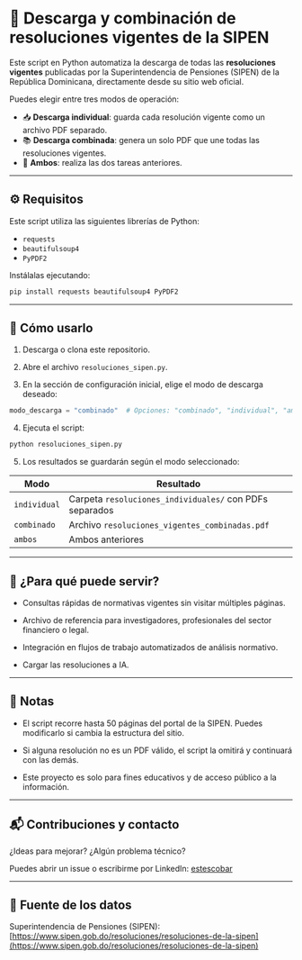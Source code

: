 # 📄 Descarga y combinación de resoluciones vigentes de la SIPEN

Este script en Python automatiza la descarga de todas las **resoluciones vigentes** publicadas por la Superintendencia de Pensiones (SIPEN) de la República Dominicana, directamente desde su sitio web oficial.

Puedes elegir entre tres modos de operación:

- 📥 **Descarga individual**: guarda cada resolución vigente como un archivo PDF separado.
- 📚 **Descarga combinada**: genera un solo PDF que une todas las resoluciones vigentes.
- 🔁 **Ambos**: realiza las dos tareas anteriores.

---

## ⚙️ Requisitos

Este script utiliza las siguientes librerías de Python:

- `requests`
- `beautifulsoup4`
- `PyPDF2`

Instálalas ejecutando:

```bash
pip install requests beautifulsoup4 PyPDF2
```

---

## 🚀 Cómo usarlo

1. Descarga o clona este repositorio.
    
2. Abre el archivo `resoluciones_sipen.py`.
    
3. En la sección de configuración inicial, elige el modo de descarga deseado:
    

```python
modo_descarga = "combinado"  # Opciones: "combinado", "individual", "ambos"
```

4. Ejecuta el script:
    

```bash
python resoluciones_sipen.py
```

5. Los resultados se guardarán según el modo seleccionado:
    

|Modo|Resultado|
|---|---|
|`individual`|Carpeta `resoluciones_individuales/` con PDFs separados|
|`combinado`|Archivo `resoluciones_vigentes_combinadas.pdf`|
|`ambos`|Ambos anteriores|

---

## 🧠 ¿Para qué puede servir?

- Consultas rápidas de normativas vigentes sin visitar múltiples páginas.
    
- Archivo de referencia para investigadores, profesionales del sector financiero o legal.
    
- Integración en flujos de trabajo automatizados de análisis normativo.

- Cargar las resoluciones a IA. 
    

---

## 📌 Notas

- El script recorre hasta 50 páginas del portal de la SIPEN. Puedes modificarlo si cambia la estructura del sitio.
    
- Si alguna resolución no es un PDF válido, el script la omitirá y continuará con las demás.
    
- Este proyecto es solo para fines educativos y de acceso público a la información.
    

---

## 📬 Contribuciones y contacto

¿Ideas para mejorar? ¿Algún problema técnico?

Puedes abrir un issue o escribirme por LinkedIn: [estescobar](https://www.linkedin.com/in/estescobar/)

---

## 🔖 Fuente de los datos

Superintendencia de Pensiones (SIPEN):
[https://www.sipen.gob.do/resoluciones/resoluciones-de-la-sipen](https://www.sipen.gob.do/resoluciones/resoluciones-de-la-sipen)

